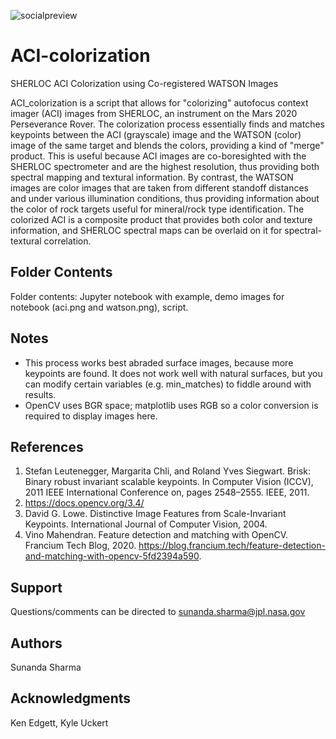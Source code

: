 ![socialpreview](https://user-images.githubusercontent.com/131310922/236954633-fe29158a-050f-4664-8f56-f5aa2cb5ebd5.png)



# ACI-colorization
SHERLOC ACI Colorization using Co-registered WATSON Images

ACI_colorization is a script that allows for "colorizing" autofocus context imager (ACI) images from SHERLOC, an instrument on the Mars 2020 Perseverance Rover. The colorization process essentially finds and matches keypoints between the ACI (grayscale) image and the WATSON (color) image of the same target and blends the colors, providing a kind of "merge" product. This is useful because ACI images are co-boresighted with the SHERLOC spectrometer and are the highest resolution, thus providing both spectral mapping and textural information. By contrast, the WATSON images are color images that are taken from different standoff distances and under various illumination conditions, thus providing information about the color of rock targets useful for mineral/rock type identification. The colorized ACI is a composite product that provides both color and texture information, and SHERLOC spectral maps can be overlaid on it for spectral-textural correlation. 

## Folder Contents

Folder contents: Jupyter notebook with example, demo images for notebook (aci.png and watson.png), script. 

## Notes

* This process works best abraded surface images, because more keypoints are found. It does not work well with natural surfaces, but you can modify certain variables (e.g. min_matches) to fiddle around with results. 
* OpenCV uses BGR space; matplotlib uses RGB so a color conversion is required to display images here. 

## References

1. Stefan Leutenegger, Margarita Chli, and Roland Yves Siegwart. Brisk: Binary robust invariant scalable keypoints. In Computer Vision (ICCV), 2011 IEEE International Conference on, pages 2548–2555. IEEE, 2011.
2. https://docs.opencv.org/3.4/ 
3. David G. Lowe. Distinctive Image Features from Scale-Invariant Keypoints. International Journal of Computer Vision, 2004. 
4. Vino Mahendran. Feature detection and matching with OpenCV. Francium Tech Blog, 2020. https://blog.francium.tech/feature-detection-and-matching-with-opencv-5fd2394a590. 

## Support

Questions/comments can be directed to sunanda.sharma@jpl.nasa.gov

## Authors 

Sunanda Sharma

## Acknowledgments 

Ken Edgett, Kyle Uckert

